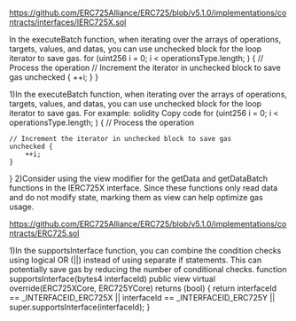 
https://github.com/ERC725Alliance/ERC725/blob/v5.1.0/implementations/contracts/interfaces/IERC725X.sol

In the executeBatch function, when iterating over the arrays of operations, targets, values, and datas, you can use unchecked block for the loop iterator to save gas. 
for (uint256 i = 0; i < operationsType.length; ) {
    // Process the operation
    // Increment the iterator in unchecked block to save gas
    unchecked {
        ++i;
    }
}

1)In the executeBatch function, when iterating over the arrays of operations, targets, values, and datas, you can use unchecked block for the loop iterator to save gas. For example:
solidity
Copy code
for (uint256 i = 0; i < operationsType.length; ) {
    // Process the operation

    // Increment the iterator in unchecked block to save gas
    unchecked {
        ++i;
    }
}
2)Consider using the view modifier for the getData and getDataBatch functions in the IERC725X interface. Since these functions only read data and do not modify state, marking them as view can help optimize gas usage.

https://github.com/ERC725Alliance/ERC725/blob/v5.1.0/implementations/contracts/ERC725.sol

1)In the supportsInterface function, you can combine the condition checks using logical OR (||) instead of using separate if statements. This can potentially save gas by reducing the number of conditional checks.
function supportsInterface(bytes4 interfaceId) public view virtual override(ERC725XCore, ERC725YCore) returns (bool) {
    return interfaceId == _INTERFACEID_ERC725X || interfaceId == _INTERFACEID_ERC725Y || super.supportsInterface(interfaceId);
}